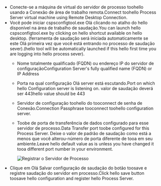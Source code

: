 * <span data-ttu-id="1d65c-101">Conecte-se a máquina de virtual do servidor de processo toohello usando a Conexão de área de trabalho remota.</span><span class="sxs-lookup"><span data-stu-id="1d65c-101">Connect toohello Process Server virtual machine using Remote Desktop Connection.</span></span>
* <span data-ttu-id="1d65c-102">Você pode iniciar cspsconfigtool.exe Olá clicando no atalho do hello disponível na área de trabalho de saudação.</span><span class="sxs-lookup"><span data-stu-id="1d65c-102">You can launch hello cspsconfigtool.exe by clicking on hello shortcut available on hello desktop.</span></span> <span data-ttu-id="1d65c-103">(ferramenta de saudação será iniciada automaticamente se este Olá primeira vez que você está entrando no processo de saudação sever).</span><span class="sxs-lookup"><span data-stu-id="1d65c-103">(hello tool will be automatically launched if this hello first time you are logging into hello process sever).</span></span>
  - <span data-ttu-id="1d65c-104">Nome totalmente qualificado (FQDN) ou endereço IP do servidor de configuração</span><span class="sxs-lookup"><span data-stu-id="1d65c-104">Configuration Server's fully qualified name (FQDN) or IP Address</span></span>
  - <span data-ttu-id="1d65c-105">Porta na qual configuração Olá server está escutando.</span><span class="sxs-lookup"><span data-stu-id="1d65c-105">Port on which hello Configuration server is listening on.</span></span> <span data-ttu-id="1d65c-106">valor de saudação deverá ser 443</span><span class="sxs-lookup"><span data-stu-id="1d65c-106">hello value should be 443</span></span>
  - <span data-ttu-id="1d65c-107">Servidor de configuração toohello do tooconnect de senha de Conexão.</span><span class="sxs-lookup"><span data-stu-id="1d65c-107">Connection Passphrase tooconnect toohello configuration server.</span></span>
  - <span data-ttu-id="1d65c-108">Toobe de porta de transferência de dados configurado para esse servidor de processo.</span><span class="sxs-lookup"><span data-stu-id="1d65c-108">Data Transfer port toobe configured for this Process Server.</span></span> <span data-ttu-id="1d65c-109">Deixe o valor de padrão de saudação como está a menos que você alterou-número de porta diferente de tooa em seu ambiente.</span><span class="sxs-lookup"><span data-stu-id="1d65c-109">Leave hello default value as is unless you have changed it tooa different port number in your environment.</span></span>

    ![Registrar o Servidor de Processo](./media/site-recovery-vmware-register-process-server/register-ps.png)
* <span data-ttu-id="1d65c-111">Clique em Olá Salvar configuração de saudação do botão toosave e registre saudação do servidor em processo.</span><span class="sxs-lookup"><span data-stu-id="1d65c-111">Click hello save button toosave hello configuration and register hello Process Server.</span></span>
